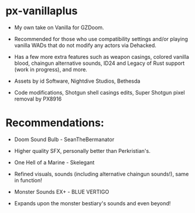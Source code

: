 # px-vanillaplus

- My own take on Vanilla for GZDoom.
- Recommended for those who use compatibility settings and/or playing vanilla WADs that do not modify any actors via Dehacked.
- Has a few more extra features such as weapon casings, colored vanilla blood, chaingun alternative sounds, ID24 and Legacy of Rust support (work in progress), and more.

- Assets by id Software, Nightdive Studios, Bethesda

- Code modifications, Shotgun shell casings edits, Super Shotgun pixel removal by PX8916

# Recommendations:

- Doom Sound Bulb - SeanTheBermanator
- Higher quality SFX, personally better than Perkristian's.

- One Hell of a Marine - Skelegant
- Refined visuals, sounds (including alternative chaingun sounds!), same in function!

- Monster Sounds EX+ - BLUE VERTIGO
- Expands upon the monster bestiary's sounds and even beyond!
